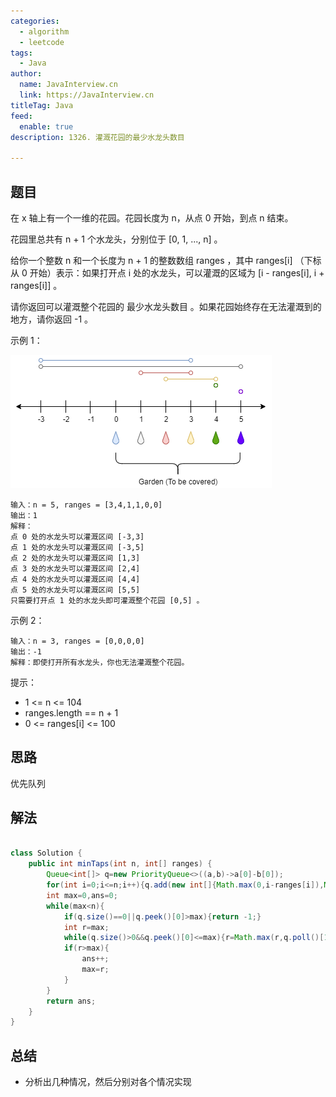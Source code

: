 ```yaml
---
categories:
  - algorithm
  - leetcode
tags:
  - Java
author: 
  name: JavaInterview.cn
  link: https://JavaInterview.cn
titleTag: Java
feed:
  enable: true
description: 1326. 灌溉花园的最少水龙头数目

---
```


## 题目

在 x 轴上有一个一维的花园。花园长度为 n，从点 0 开始，到点 n 结束。

花园里总共有 n + 1 个水龙头，分别位于 [0, 1, ..., n] 。

给你一个整数 n 和一个长度为 n + 1 的整数数组 ranges ，其中 ranges[i] （下标从 0 开始）表示：如果打开点 i 处的水龙头，可以灌溉的区域为 [i -  ranges[i], i + ranges[i]] 。

请你返回可以灌溉整个花园的 最少水龙头数目 。如果花园始终存在无法灌溉到的地方，请你返回 -1 。



示例 1：

![1685_example_1.png](../../../media/pictures/leetcode/1685_example_1.png)

    输入：n = 5, ranges = [3,4,1,1,0,0]
    输出：1
    解释：
    点 0 处的水龙头可以灌溉区间 [-3,3]
    点 1 处的水龙头可以灌溉区间 [-3,5]
    点 2 处的水龙头可以灌溉区间 [1,3]
    点 3 处的水龙头可以灌溉区间 [2,4]
    点 4 处的水龙头可以灌溉区间 [4,4]
    点 5 处的水龙头可以灌溉区间 [5,5]
    只需要打开点 1 处的水龙头即可灌溉整个花园 [0,5] 。
示例 2：

    输入：n = 3, ranges = [0,0,0,0]
    输出：-1
    解释：即使打开所有水龙头，你也无法灌溉整个花园。


提示：

* 1 <= n <= 104
* ranges.length == n + 1
* 0 <= ranges[i] <= 100

## 思路

优先队列

## 解法
```java

class Solution {
    public int minTaps(int n, int[] ranges) {
        Queue<int[]> q=new PriorityQueue<>((a,b)->a[0]-b[0]);
        for(int i=0;i<=n;i++){q.add(new int[]{Math.max(0,i-ranges[i]),Math.min(n,i+ranges[i])});}
        int max=0,ans=0;
        while(max<n){
            if(q.size()==0||q.peek()[0]>max){return -1;}
            int r=max;
            while(q.size()>0&&q.peek()[0]<=max){r=Math.max(r,q.poll()[1]);}
            if(r>max){
                ans++;
                max=r;
            }
        }
        return ans;
    }
}

```

## 总结

- 分析出几种情况，然后分别对各个情况实现 

